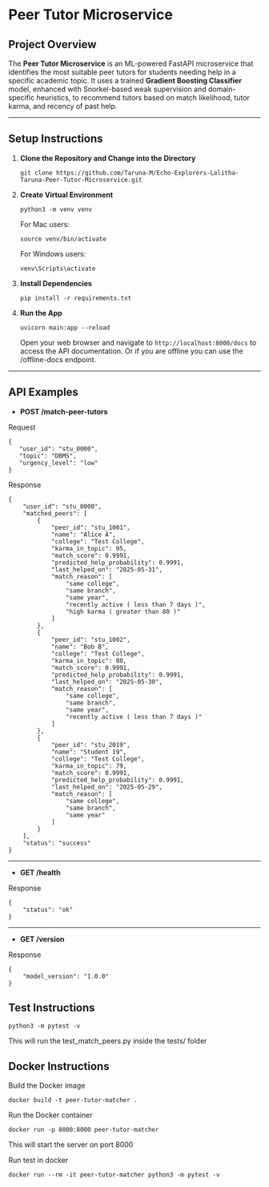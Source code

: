# Peer Tutor Microservice

## Project Overview

The **Peer Tutor Microservice** is an ML-powered FastAPI microservice that identifies the most suitable peer tutors for students needing help in a specific academic topic. It uses a trained **Gradient Boosting Classifier** model, enhanced with Snorkel-based weak supervision and domain-specific heuristics, to recommend tutors based on match likelihood, tutor karma, and recency of past help.

---

## Setup Instructions

1. **Clone the Repository and Change into the Directory**

    ```
    git clone https://github.com/Taruna-M/Echo-Explorers-Lalitha-Taruna-Peer-Tutor-Microservice.git
    ```
2. **Create Virtual Environment**

    ```
    python3 -m venv venv
    ```
    For Mac users:
    ```
    source venv/bin/activate
    ```
    For Windows users:
    ```
    venv\Scripts\activate
    ```

3. **Install Dependencies**
    ```
    pip install -r requirements.txt
    ```

4. **Run the App**
    ```
    uvicorn main:app --reload
    ```
    Open your web browser and navigate to `http://localhost:8000/docs` to access the API documentation. Or if you are offline you can use the /offline-docs endpoint.

---
## API Examples
 - **POST /match-peer-tutors**

 Request
 ```
 {
    "user_id": "stu_0000",
    "topic": "DBMS",
    "urgency_level": "low"
}
```

Response
```
{
    "user_id": "stu_0000",
    "matched_peers": [
        {
            "peer_id": "stu_1001",
            "name": "Alice A",
            "college": "Test College",
            "karma_in_topic": 95,
            "match_score": 0.9991,
            "predicted_help_probability": 0.9991,
            "last_helped_on": "2025-05-31",
            "match_reason": [
                "same college",
                "same branch",
                "same year",
                "recently active ( less than 7 days )",
                "high karma ( greater than 80 )"
            ]
        },
        {
            "peer_id": "stu_1002",
            "name": "Bob B",
            "college": "Test College",
            "karma_in_topic": 80,
            "match_score": 0.9991,
            "predicted_help_probability": 0.9991,
            "last_helped_on": "2025-05-30",
            "match_reason": [
                "same college",
                "same branch",
                "same year",
                "recently active ( less than 7 days )"
            ]
        },
        {
            "peer_id": "stu_2019",
            "name": "Student 19",
            "college": "Test College",
            "karma_in_topic": 79,
            "match_score": 0.9991,
            "predicted_help_probability": 0.9991,
            "last_helped_on": "2025-05-29",
            "match_reason": [
                "same college",
                "same branch",
                "same year"
            ]
        }
    ],
    "status": "success"
}
```
---
- **GET /health**

Response
```
{
    "status": "ok"
}
```
---
- **GET /version**

Response
```
{
    "model_version": "1.0.0"
}
```

## Test Instructions
```
python3 -m pytest -v
```
This will run the test_match_peers.py inside the tests/ folder

## Docker Instructions

Build the Docker image
```
docker build -t peer-tutor-matcher .
```
Run the Docker container
```
docker run -p 8000:8000 peer-tutor-matcher
```
This will start the server on port 8000

Run test in docker
```
docker run --rm -it peer-tutor-matcher python3 -m pytest -v
```








